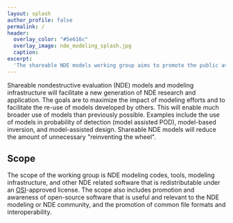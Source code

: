 ```yaml
---
layout: splash
author_profile: false
permalink: /
header:
  overlay_color: "#5e616c"
  overlay_image: nde_modeling_splash.jpg
  caption:
excerpt:
  'The shareable NDE models working group aims to promote the public availability of open-source nondestructive evaluation (NDE) modeling codes and infrastructure'
---
```

Shareable nondestructive evaluation (NDE) models and modeling infrastructure will facilitate a new generation of NDE research and application.  The goals are to maximize the impact of modeling efforts and to facilitate the re-use of models developed by others. This will enable much broader use of models than
previously possible. Examples include the use of models in probability of
detection (model assisted POD), model-based inversion, and model-assisted design. Shareable NDE models will reduce the amount of unnecessary "reinventing the wheel".


Scope
-----
The scope of the working group is NDE modeling codes, tools, modeling infrastructure,
and other NDE related software that is redistributable under an [OSI](https://opensource.org)-approved license. The scope also includes promotion and awareness of open-source software that is useful and relevant to the NDE modeling or NDE community, and the promotion of common file formats and interoperability.
